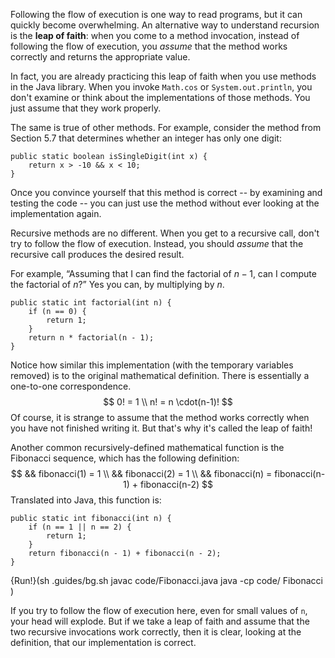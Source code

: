 Following the flow of execution is one way to read programs, but it can quickly become overwhelming. An alternative way to understand recursion is the **leap of faith**: when you come to a method invocation, instead of following the flow of execution, you *assume* that the method works correctly and returns the appropriate value.

In fact, you are already practicing this leap of faith when you use methods in the Java library. When you invoke `Math.cos` or `System.out.println`, you don't examine or think about the implementations of those methods. You just assume that they work properly.

The same is true of other methods. For example, consider the method from Section 5.7 that determines whether an integer has only one digit:

```code
public static boolean isSingleDigit(int x) {
    return x > -10 && x < 10;
}
```

Once you convince yourself that this method is correct -- by examining and testing the code -- you can just use the method without ever looking at the implementation again.

Recursive methods are no different. When you get to a recursive call, don't try to follow the flow of execution. Instead, you should *assume* that the recursive call produces the desired result.

For example, “Assuming that I can find the factorial of $n-1$, can I compute the factorial of $n$?” Yes you can, by multiplying by $n$.

```code
public static int factorial(int n) {
    if (n == 0) {
        return 1;
    }
    return n * factorial(n - 1);
}
```

Notice how similar this implementation (with the temporary variables removed) is to the original mathematical definition. There is essentially a one-to-one correspondence.
$$
0! = 1 \\
n! = n \cdot(n-1)!
$$
Of course, it is strange to assume that the method works correctly when you have not finished writing it. But that's why it's called the leap of faith!




Another common recursively-defined mathematical function is the Fibonacci sequence, which has the following definition:
$$
&& fibonacci(1) = 1 \\
&& fibonacci(2) = 1 \\
&& fibonacci(n) = fibonacci(n-1) + fibonacci(n-2)
$$
Translated into Java, this function is:

```code
public static int fibonacci(int n) {
    if (n == 1 || n == 2) {
        return 1;
    }
    return fibonacci(n - 1) + fibonacci(n - 2);
}
```

{Run!}(sh .guides/bg.sh javac code/Fibonacci.java java -cp code/ Fibonacci )


If you try to follow the flow of execution here, even for small values of `n`, your head will explode. But if we take a leap of faith and assume that the two recursive invocations work correctly, then it is clear, looking at the definition, that our implementation is correct.